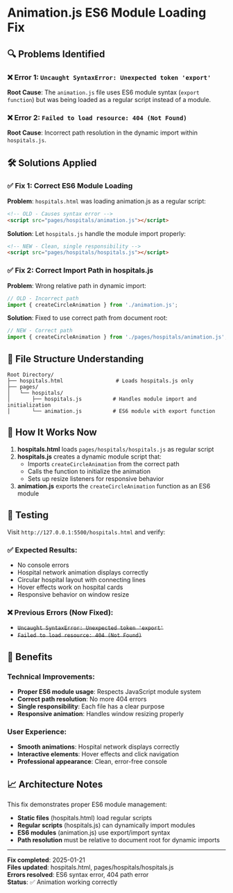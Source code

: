 # Animation.js ES6 Module Loading Fix

## 🔍 Problems Identified

### ❌ **Error 1**: `Uncaught SyntaxError: Unexpected token 'export'`
**Root Cause**: The `animation.js` file uses ES6 module syntax (`export function`) but was being loaded as a regular script instead of a module.

### ❌ **Error 2**: `Failed to load resource: 404 (Not Found)` 
**Root Cause**: Incorrect path resolution in the dynamic import within `hospitals.js`.

## 🛠️ Solutions Applied

### ✅ **Fix 1**: Correct ES6 Module Loading
**Problem**: `hospitals.html` was loading animation.js as a regular script:
```html
<!-- OLD - Causes syntax error -->
<script src="pages/hospitals/animation.js"></script>
```

**Solution**: Let `hospitals.js` handle the module import properly:
```html
<!-- NEW - Clean, single responsibility -->
<script src="pages/hospitals/hospitals.js"></script>
```

### ✅ **Fix 2**: Correct Import Path in hospitals.js
**Problem**: Wrong relative path in dynamic import:
```javascript
// OLD - Incorrect path
import { createCircleAnimation } from './animation.js';
```

**Solution**: Fixed to use correct path from document root:
```javascript
// NEW - Correct path
import { createCircleAnimation } from './pages/hospitals/animation.js';
```

## 📁 File Structure Understanding

```
Root Directory/
├── hospitals.html                 # Loads hospitals.js only
├── pages/
│   └── hospitals/
│       ├── hospitals.js          # Handles module import and initialization  
│       └── animation.js          # ES6 module with export function
```

## 🎯 How It Works Now

1. **hospitals.html** loads `pages/hospitals/hospitals.js` as regular script
2. **hospitals.js** creates a dynamic module script that:
   - Imports `createCircleAnimation` from the correct path
   - Calls the function to initialize the animation
   - Sets up resize listeners for responsive behavior
3. **animation.js** exports the `createCircleAnimation` function as an ES6 module

## 🧪 Testing

Visit `http://127.0.0.1:5500/hospitals.html` and verify:

### ✅ **Expected Results**:
- No console errors
- Hospital network animation displays correctly  
- Circular hospital layout with connecting lines
- Hover effects work on hospital cards
- Responsive behavior on window resize

### ❌ **Previous Errors (Now Fixed)**:
- ~~`Uncaught SyntaxError: Unexpected token 'export'`~~
- ~~`Failed to load resource: 404 (Not Found)`~~

## 🚀 Benefits

### Technical Improvements:
- **Proper ES6 module usage**: Respects JavaScript module system
- **Correct path resolution**: No more 404 errors
- **Single responsibility**: Each file has a clear purpose
- **Responsive animation**: Handles window resizing properly

### User Experience:
- **Smooth animations**: Hospital network displays correctly
- **Interactive elements**: Hover effects and click navigation
- **Professional appearance**: Clean, error-free console

## 📈 Architecture Notes

This fix demonstrates proper ES6 module management:
- **Static files** (hospitals.html) load regular scripts
- **Regular scripts** (hospitals.js) can dynamically import modules
- **ES6 modules** (animation.js) use export/import syntax
- **Path resolution** must be relative to document root for dynamic imports

---

**Fix completed**: 2025-01-21  
**Files updated**: hospitals.html, pages/hospitals/hospitals.js  
**Errors resolved**: ES6 syntax error, 404 path error  
**Status**: ✅ Animation working correctly